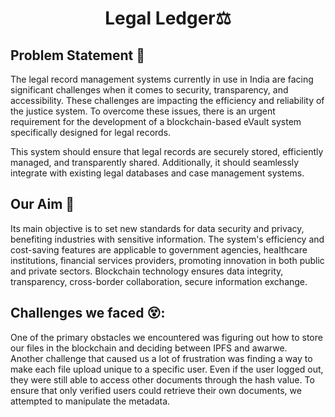 <div><h1 align="center">Legal Ledger⚖️</h1> </div>


## Problem Statement 📝

The legal record management systems currently in use in India are facing significant challenges when it comes to security, transparency, and accessibility. These challenges are impacting the efficiency and reliability of the justice system. To overcome these issues, there is an urgent requirement for the development of a blockchain-based eVault system specifically designed for legal records.

This system should ensure that legal records are securely stored, efficiently managed, and transparently shared. Additionally, it should seamlessly integrate with existing legal databases and case management systems.

## Our Aim 🎯

Its main objective is to set new standards for data security and privacy, benefiting industries with sensitive information. The system's efficiency and cost-saving features are applicable to government agencies, healthcare institutions, financial services providers, promoting innovation in both public and private sectors. Blockchain technology ensures data integrity, transparency, cross-border collaboration, secure information exchange.

## Challenges we faced 😵:
One of the primary obstacles we encountered was figuring out how to store our files in the blockchain and deciding between IPFS and awarwe. 
<br>
Another challenge that caused us a lot of frustration was finding a way to make each file upload unique to a specific user. 
Even if the user logged out, they were still able to access other documents through the hash value. To ensure that only verified users could retrieve their own documents, we attempted to manipulate the metadata.
